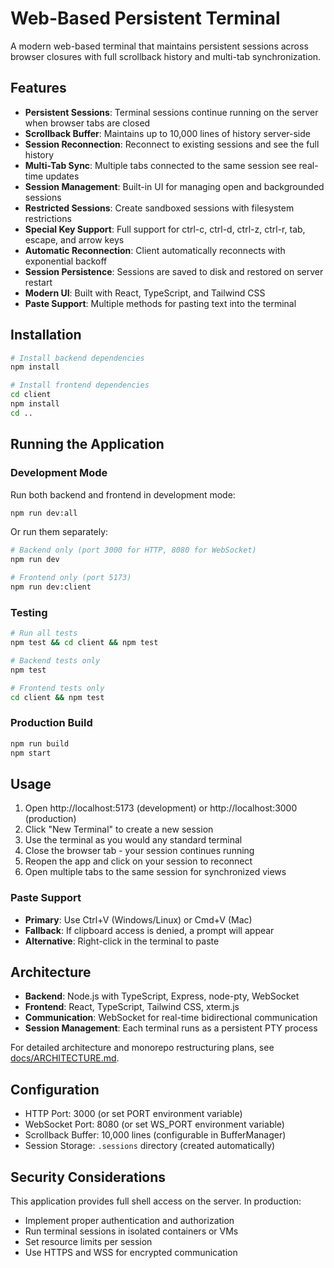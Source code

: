 # Web-Based Persistent Terminal

A modern web-based terminal that maintains persistent sessions across browser closures with full scrollback history and multi-tab synchronization.

## Features

- **Persistent Sessions**: Terminal sessions continue running on the server when browser tabs are closed
- **Scrollback Buffer**: Maintains up to 10,000 lines of history server-side
- **Session Reconnection**: Reconnect to existing sessions and see the full history
- **Multi-Tab Sync**: Multiple tabs connected to the same session see real-time updates
- **Session Management**: Built-in UI for managing open and backgrounded sessions
- **Restricted Sessions**: Create sandboxed sessions with filesystem restrictions
- **Special Key Support**: Full support for ctrl-c, ctrl-d, ctrl-z, ctrl-r, tab, escape, and arrow keys
- **Automatic Reconnection**: Client automatically reconnects with exponential backoff
- **Session Persistence**: Sessions are saved to disk and restored on server restart
- **Modern UI**: Built with React, TypeScript, and Tailwind CSS
- **Paste Support**: Multiple methods for pasting text into the terminal

## Installation

```bash
# Install backend dependencies
npm install

# Install frontend dependencies
cd client
npm install
cd ..
```

## Running the Application

### Development Mode

Run both backend and frontend in development mode:

```bash
npm run dev:all
```

Or run them separately:

```bash
# Backend only (port 3000 for HTTP, 8080 for WebSocket)
npm run dev

# Frontend only (port 5173)
npm run dev:client
```

### Testing

```bash
# Run all tests
npm test && cd client && npm test

# Backend tests only
npm test

# Frontend tests only
cd client && npm test
```

### Production Build

```bash
npm run build
npm start
```

## Usage

1. Open http://localhost:5173 (development) or http://localhost:3000 (production)
2. Click "New Terminal" to create a new session
3. Use the terminal as you would any standard terminal
4. Close the browser tab - your session continues running
5. Reopen the app and click on your session to reconnect
6. Open multiple tabs to the same session for synchronized views

### Paste Support

- **Primary**: Use Ctrl+V (Windows/Linux) or Cmd+V (Mac)
- **Fallback**: If clipboard access is denied, a prompt will appear
- **Alternative**: Right-click in the terminal to paste

## Architecture

- **Backend**: Node.js with TypeScript, Express, node-pty, WebSocket
- **Frontend**: React, TypeScript, Tailwind CSS, xterm.js
- **Communication**: WebSocket for real-time bidirectional communication
- **Session Management**: Each terminal runs as a persistent PTY process

For detailed architecture and monorepo restructuring plans, see [docs/ARCHITECTURE.md](docs/ARCHITECTURE.md).

## Configuration

- HTTP Port: 3000 (or set PORT environment variable)
- WebSocket Port: 8080 (or set WS_PORT environment variable)
- Scrollback Buffer: 10,000 lines (configurable in BufferManager)
- Session Storage: `.sessions` directory (created automatically)

## Security Considerations

This application provides full shell access on the server. In production:
- Implement proper authentication and authorization
- Run terminal sessions in isolated containers or VMs
- Set resource limits per session
- Use HTTPS and WSS for encrypted communication